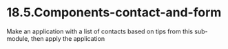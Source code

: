 # 18.5.Components-contact-and-form
 Make an application with a list of contacts based on tips from this sub-module, then apply the application
